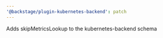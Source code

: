 ```yaml
---
'@backstage/plugin-kubernetes-backend': patch
---
```


Adds skipMetricsLookup to the kubernetes-backend schema
